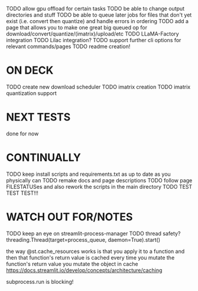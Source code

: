 TODO allow gpu offload for certain tasks
TODO be able to change output directories and stuff
TODO be able to queue later jobs for files that don't yet exist (i.e. convert then quantize) and handle errors in ordering
TODO add a page that allows you to make one great big queued op for download/convert/quantize/(imatrix)/upload/etc
TODO LLaMA-Factory integration
TODO Lilac integration?
TODO support further cli options for relevant commands/pages
TODO readme creation!

# ON DECK
TODO create new download scheduler
TODO imatrix creation
TODO imatrix quantization support

# NEXT TESTS
done for now

# CONTINUALLY
TODO keep install scripts and requirements.txt as up to date as you physically can
TODO remake docs and page descriptions
TODO follow page FILESTATUSes and also rework the scripts in the main directory
TODO TEST TEST TEST!!!

# WATCH OUT FOR/NOTES
TODO keep an eye on streamlit-process-manager
TODO thread safety? threading.Thread(target=process_queue, daemon=True).start()

the way @st.cache_resources works is that you apply it to a function and then that function's return value is cached
every time you mutate the function's return value you mutate the object in cache
https://docs.streamlit.io/develop/concepts/architecture/caching

subprocess.run is blocking!